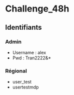 # Challenge_48h

## Identifiants

### Admin

- Username : alex
- Pwd : Tran2222&*

### Régional

- user_test
- usertestmdp
